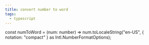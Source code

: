 ```yaml
---
title: convert number to word
tags:
  - typescript
---
```

const numToWord = (num: number) =>
    num.toLocaleString("en-US", { notation: "compact" } as Intl.NumberFormatOptions);

